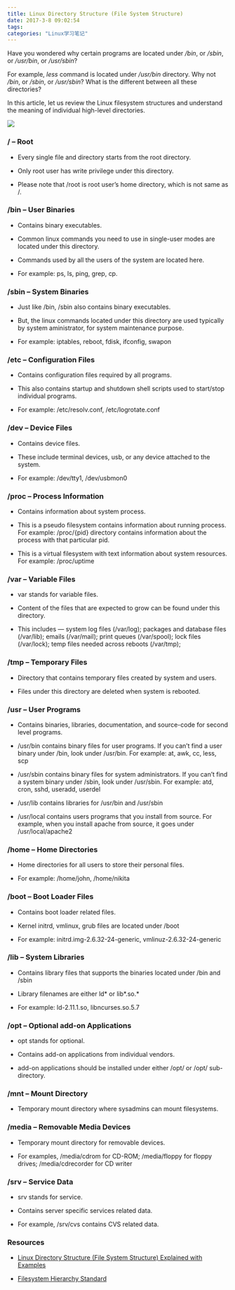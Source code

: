 ```yaml
---
title: Linux Directory Structure (File System Structure)
date: 2017-3-8 09:02:54
tags:
categories: "Linux学习笔记"
---
```


Have you wondered why certain programs are located under _/bin_, or _/sbin_, or _/usr/bin_, or _/usr/sbin_?

For example, _less_ command is located under _/usr/bin_ directory. Why not _/bin_, or _/sbin_, or _/usr/sbin_? What is the different between all these directories?

In this article, let us review the Linux filesystem structures and understand the meaning of individual high-level directories.

![](/images/categories/linux/001/filesystem-structure.png)

### / – Root

  * Every single file and directory starts from the root directory.

  * Only root user has write privilege under this directory.

  * Please note that /root is root user’s home directory, which is not same as /.

### /bin – User Binaries

  * Contains binary executables.

  * Common linux commands you need to use in single-user modes are located under this directory.

  * Commands used by all the users of the system are located here.

  * For example: ps, ls, ping, grep, cp.

### /sbin – System Binaries

  * Just like /bin, /sbin also contains binary executables.

  * But, the linux commands located under this directory are used typically by system aministrator, for system maintenance purpose.

  * For example: iptables, reboot, fdisk, ifconfig, swapon

<!--more-->

### /etc – Configuration Files

  * Contains configuration files required by all programs.

  * This also contains startup and shutdown shell scripts used to start/stop individual programs.

  * For example: /etc/resolv.conf, /etc/logrotate.conf

### /dev – Device Files

  * Contains device files.

  * These include terminal devices, usb, or any device attached to the system.

  * For example: /dev/tty1, /dev/usbmon0

### /proc – Process Information

  * Contains information about system process.

  * This is a pseudo filesystem contains information about running process. For example: /proc/{pid} directory contains information about the process with that particular pid.

  * This is a virtual filesystem with text information about system resources. For example: /proc/uptime

### /var – Variable Files

  * var stands for variable files.

  * Content of the files that are expected to grow can be found under this directory.

  * This includes — system log files (/var/log); packages and database files (/var/lib); emails (/var/mail); print queues (/var/spool); lock files (/var/lock); temp files needed across reboots (/var/tmp);

### /tmp – Temporary Files

  * Directory that contains temporary files created by system and users.

  * Files under this directory are deleted when system is rebooted.

### /usr – User Programs

  * Contains binaries, libraries, documentation, and source-code for second level programs.

  * /usr/bin contains binary files for user programs. If you can’t find a user binary under /bin, look under /usr/bin. For example: at, awk, cc, less, scp

  * /usr/sbin contains binary files for system administrators. If you can’t find a system binary under /sbin, look under /usr/sbin. For example: atd, cron, sshd, useradd, userdel

  * /usr/lib contains libraries for /usr/bin and /usr/sbin

  * /usr/local contains users programs that you install from source. For example, when you install apache from source, it goes under /usr/local/apache2

### /home – Home Directories

  * Home directories for all users to store their personal files.

  * For example: /home/john, /home/nikita

### /boot – Boot Loader Files

  * Contains boot loader related files.

  * Kernel initrd, vmlinux, grub files are located under /boot

  * For example: initrd.img-2.6.32-24-generic, vmlinuz-2.6.32-24-generic

### /lib – System Libraries

  * Contains library files that supports the binaries located under /bin and /sbin

  * Library filenames are either ld* or lib*.so.*

  * For example: ld-2.11.1.so, libncurses.so.5.7

### /opt – Optional add-on Applications

  * opt stands for optional.

  * Contains add-on applications from individual vendors.

  * add-on applications should be installed under either /opt/ or /opt/ sub-directory.

### /mnt – Mount Directory

  * Temporary mount directory where sysadmins can mount filesystems.

### /media – Removable Media Devices

  * Temporary mount directory for removable devices.

  * For examples, /media/cdrom for CD-ROM; /media/floppy for floppy drives; /media/cdrecorder for CD writer

### /srv – Service Data

  * srv stands for service.

  * Contains server specific services related data.

  * For example, /srv/cvs contains CVS related data.

### Resources

  * [Linux Directory Structure (File System Structure) Explained with Examples](http://www.thegeekstuff.com/2010/09/linux-file-system-structure/)

  * [Filesystem Hierarchy Standard](http://www.pathname.com/fhs/)
